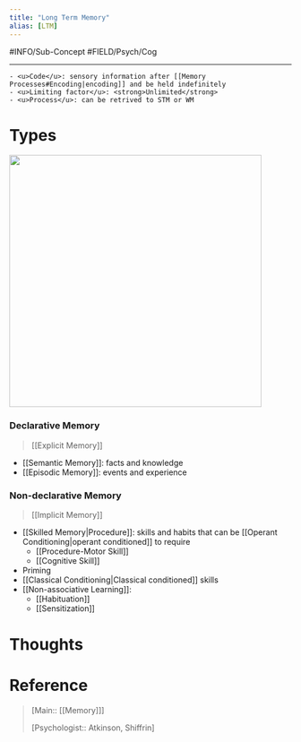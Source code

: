```yaml
---
title: "Long Term Memory"
alias: [LTM]
---
```



#INFO/Sub-Concept #FIELD/Psych/Cog

---

```ad-theorem
- <u>Code</u>: sensory information after [[Memory Processes#Encoding|encoding]] and be held indefinitely
- <u>Limiting factor</u>: <strong>Unlimited</strong>
- <u>Process</u>: can be retrived to STM or WM
```

# Types

<img src="https://tva1.sinaimg.cn/large/008vxvgGgy1h7pzlvxkn3j31ak0n0tb4.jpg" width="450">

### Declarative Memory

> [[Explicit Memory]]

- [[Semantic Memory]]: facts and knowledge
- [[Episodic Memory]]: events and experience

### Non-declarative Memory

> [[Implicit Memory]]

- [[Skilled Memory|Procedure]]: skills and habits that can be [[Operant Conditioning|operant conditioned]] to require
    - [[Procedure-Motor Skill]]
    - [[Cognitive Skill]]
- Priming
- [[Classical Conditioning|Classical conditioned]] skills
- [[Non-associative Learning]]: 
    - [[Habituation]] 
    - [[Sensitization]]

# Thoughts

# Reference

> [Main:: [[Memory]]]
>
> [Psychologist:: Atkinson, Shiffrin]
